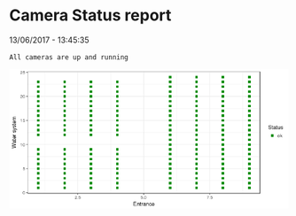 Camera Status report
================
13/06/2017 - 13:45:35

    All cameras are up and running

![](camreport_files/figure-markdown_github/unnamed-chunk-2-1.png)
